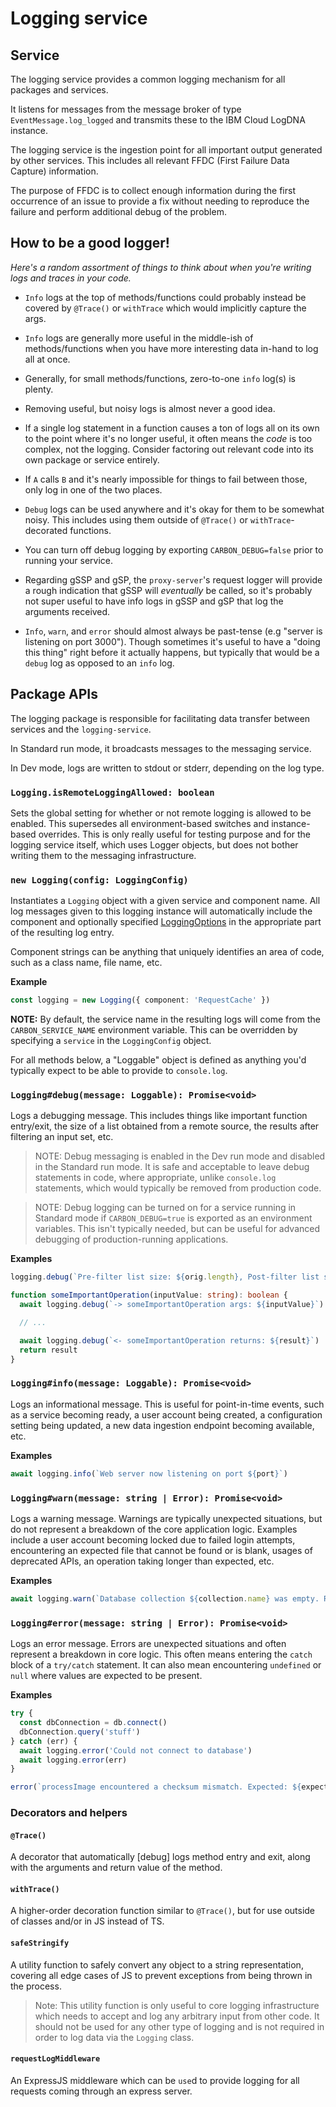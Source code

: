 # Logging service

## Service

The logging service provides a common logging mechanism for all packages and services.

It listens for messages from the message broker of type `EventMessage.log_logged` and transmits
these to the IBM Cloud LogDNA instance.

The logging service is the ingestion point for all important output generated by other services.
This includes all relevant FFDC (First Failure Data Capture) information.

The purpose of FFDC is to collect enough information during the first occurrence of an issue to
provide a fix without needing to reproduce the failure and perform additional debug of the problem.

## How to be a good logger!

_Here's a random assortment of things to think about when you're writing logs and traces in your
code._

- `Info` logs at the top of methods/functions could probably instead be covered by `@Trace()` or
  `withTrace` which would implicitly capture the args.

- `Info` logs are generally more useful in the middle-ish of methods/functions when you have more
  interesting data in-hand to log all at once.

- Generally, for small methods/functions, zero-to-one `info` log(s) is plenty.

- Removing useful, but noisy logs is almost never a good idea.

- If a single log statement in a function causes a ton of logs all on its own to the point where
  it's no longer useful, it often means the _code_ is too complex, not the logging. Consider
  factoring out relevant code into its own package or service entirely.

- If `A` calls `B` and it's nearly impossible for things to fail between those, only log in one of
  the two places.

- `Debug` logs can be used anywhere and it's okay for them to be somewhat noisy. This includes using
  them outside of `@Trace()` or `withTrace`-decorated functions.

- You can turn off debug logging by exporting `CARBON_DEBUG=false` prior to running your service.

- Regarding gSSP and gSP, the `proxy-server`'s request logger will provide a rough indication that
  gSSP will _eventually_ be called, so it's probably not super useful to have info logs in gSSP and
  gSP that log the arguments received.

- `Info`, `warn`, and `error` should almost always be past-tense (e.g "server is listening on port
  3000"). Though sometimes it's useful to have a "doing this thing" right before it actually
  happens, but typically that would be a `debug` log as opposed to an `info` log.

## Package APIs

The logging package is responsible for facilitating data transfer between services and the
`logging-service`.

In Standard run mode, it broadcasts messages to the messaging service.

In Dev mode, logs are written to stdout or stderr, depending on the log type.

### `Logging.isRemoteLoggingAllowed: boolean`

Sets the global setting for whether or not remote logging is allowed to be enabled. This supersedes
all environment-based switches and instance-based overrides. This is only really useful for testing
purpose and for the logging service itself, which uses Logger objects, but does not bother writing
them to the messaging infrastructure.

### `new Logging(config: LoggingConfig)`

Instantiates a `Logging` object with a given service and component name. All log messages given to
this logging instance will automatically include the component and optionally specified
[LoggingOptions](/packages/api/src/main/logging/logging.ts) in the appropriate part of the resulting
log entry.

Component strings can be anything that uniquely identifies an area of code, such as a class name,
file name, etc.

**Example**

```ts
const logging = new Logging({ component: 'RequestCache' })
```

**NOTE:** By default, the service name in the resulting logs will come from the
`CARBON_SERVICE_NAME` environment variable. This can be overridden by specifying a `service` in the
`LoggingConfig` object.

For all methods below, a "Loggable" object is defined as anything you'd typically expect to be able
to provide to `console.log`.

### `Logging#debug(message: Loggable): Promise<void>`

Logs a debugging message. This includes things like important function entry/exit, the size of a
list obtained from a remote source, the results after filtering an input set, etc.

> NOTE: Debug messaging is enabled in the Dev run mode and disabled in the Standard run mode. It is
> safe and acceptable to leave debug statements in code, where appropriate, unlike `console.log`
> statements, which would typically be removed from production code.

> NOTE: Debug logging can be turned on for a service running in Standard mode if `CARBON_DEBUG=true`
> is exported as an environment variables. This isn't typically needed, but can be useful for
> advanced debugging of production-running applications.

**Examples**

```ts
logging.debug(`Pre-filter list size: ${orig.length}, Post-filter list size: ${filtered.length}`)
```

```ts
function someImportantOperation(inputValue: string): boolean {
  await logging.debug(`-> someImportantOperation args: ${inputValue}`)

  // ...

  await logging.debug(`<- someImportantOperation returns: ${result}`)
  return result
}
```

### `Logging#info(message: Loggable): Promise<void>`

Logs an informational message. This is useful for point-in-time events, such as a service becoming
ready, a user account being created, a configuration setting being updated, a new data ingestion
endpoint becoming available, etc.

**Examples**

```ts
await logging.info(`Web server now listening on port ${port}`)
```

### `Logging#warn(message: string | Error): Promise<void>`

Logs a warning message. Warnings are typically unexpected situations, but do not represent a
breakdown of the core application logic. Examples include a user account becoming locked due to
failed login attempts, encountering an expected file that cannot be found or is blank, usages of
deprecated APIs, an operation taking longer than expected, etc.

**Examples**

```ts
await logging.warn(`Database collection ${collection.name} was empty. Recreating`)
```

### `Logging#error(message: string | Error): Promise<void>`

Logs an error message. Errors are unexpected situations and often represent a breakdown in core
logic. This often means entering the `catch` block of a `try/catch` statement. It can also mean
encountering `undefined` or `null` where values are expected to be present.

**Examples**

```ts
try {
  const dbConnection = db.connect()
  dbConnection.query('stuff')
} catch (err) {
  await logging.error('Could not connect to database')
  await logging.error(err)
}
```

```ts
error(`processImage encountered a checksum mismatch. Expected: ${expected}, Was: ${actual}`)
```

### Decorators and helpers

#### `@Trace()`

A decorator that automatically \[debug\] logs method entry and exit, along with the arguments and
return value of the method.

#### `withTrace()`

A higher-order decoration function similar to `@Trace()`, but for use outside of classes and/or in
JS instead of TS.

#### `safeStringify`

A utility function to safely convert any object to a string representation, covering all edge cases
of JS to prevent exceptions from being thrown in the process.

> Note: This utility function is only useful to core logging infrastructure which needs to accept
> and log any arbitrary input from other code. It should not be used for any other type of logging
> and is not required in order to log data via the `Logging` class.

#### `requestLogMiddleware`

An ExpressJS middleware which can be `use`d to provide logging for all requests coming through an
express server.
